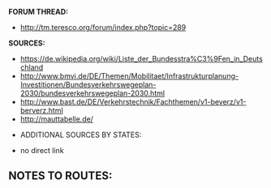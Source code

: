 ﻿**FORUM THREAD:**
- http://tm.teresco.org/forum/index.php?topic=289


**SOURCES:**
- https://de.wikipedia.org/wiki/Liste_der_Bundesstra%C3%9Fen_in_Deutschland
- http://www.bmvi.de/DE/Themen/Mobilitaet/Infrastrukturplanung-Investitionen/Bundesverkehrswegeplan-2030/bundesverkehrswegeplan-2030.html
- http://www.bast.de/DE/Verkehrstechnik/Fachthemen/v1-beverz/v1-berverz.html
- http://mauttabelle.de/


* ADDITIONAL SOURCES BY STATES:
- no direct link


**NOTES TO ROUTES:**
- 
